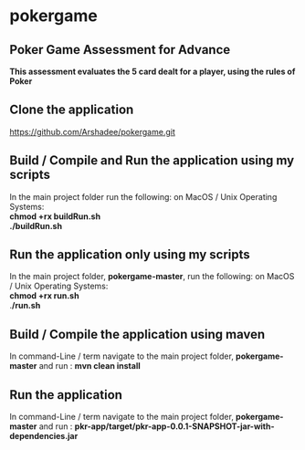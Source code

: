 # pokergame
## Poker Game Assessment for Advance

**This assessment evaluates the 5 card dealt for a player, using the rules of Poker**

## Clone the application
https://github.com/Arshadee/pokergame.git

## Build / Compile and Run the application using my scripts
In the main project folder run the following: on MacOS / Unix Operating Systems: <br>
**chmod +rx buildRun.sh** <br>
**./buildRun.sh**

## Run the application only using my scripts
In the main project folder, **pokergame-master**, run the following: on MacOS / Unix Operating Systems: <br>
**chmod +rx run.sh** <br>
.**/run.sh**

## Build / Compile the application using maven
In command-Line / term navigate to the main project folder, **pokergame-master**
and run : **mvn clean install**  

## Run the application  
In command-Line / term navigate to the main project folder, **pokergame-master**
and run : **pkr-app/target/pkr-app-0.0.1-SNAPSHOT-jar-with-dependencies.jar**  
